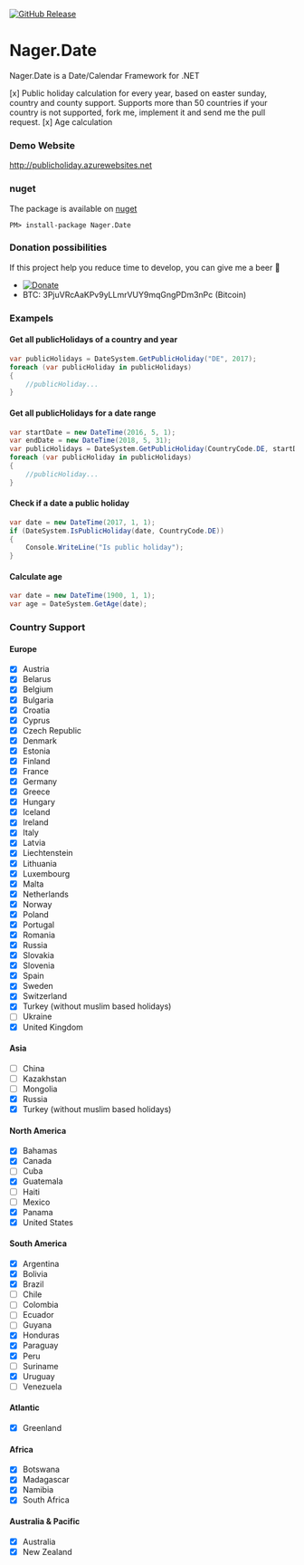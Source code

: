 [![GitHub Release](https://img.shields.io/github/release/tinohager/nager.date.svg?style=flat-square)](https://github.com/tinohager/nager.date/releases)

# Nager.Date

Nager.Date is a Date/Calendar Framework for .NET

[x] Public holiday calculation for every year, based on easter sunday, country and county support.
Supports more than 50 countries if your country is not supported, fork me, implement it and send me the pull request.
[x] Age calculation

### Demo Website
http://publicholiday.azurewebsites.net

### nuget
The package is available on [nuget](https://www.nuget.org/packages/Nager.Date)
```
PM> install-package Nager.Date
```

### Donation possibilities
If this project help you reduce time to develop, you can give me a beer :beer:
- [![Donate](https://img.shields.io/badge/Donate-PayPal-green.svg)](https://www.paypal.me/nagerat/25)
- BTC: 3PjuVRcAaKPv9yLLmrVUY9mqGngPDm3nPc (Bitcoin)

### Exampels

#### Get all publicHolidays of a country and year
```cs
var publicHolidays = DateSystem.GetPublicHoliday("DE", 2017);
foreach (var publicHoliday in publicHolidays)
{
	//publicHoliday...
}
```

#### Get all publicHolidays for a date range
```cs
var startDate = new DateTime(2016, 5, 1);
var endDate = new DateTime(2018, 5, 31);
var publicHolidays = DateSystem.GetPublicHoliday(CountryCode.DE, startDate, endDate);
foreach (var publicHoliday in publicHolidays)
{
	//publicHoliday...
}
```

#### Check if a date a public holiday
```cs
var date = new DateTime(2017, 1, 1);
if (DateSystem.IsPublicHoliday(date, CountryCode.DE))
{
	Console.WriteLine("Is public holiday");
}
```

#### Calculate age
```cs
var date = new DateTime(1900, 1, 1);
var age = DateSystem.GetAge(date);
```

### Country Support
#### Europe
- [x] Austria
- [x] Belarus
- [x] Belgium
- [x] Bulgaria
- [x] Croatia
- [x] Cyprus
- [x] Czech Republic
- [x] Denmark
- [x] Estonia
- [x] Finland
- [x] France
- [x] Germany
- [x] Greece
- [x] Hungary
- [x] Iceland
- [x] Ireland
- [x] Italy
- [x] Latvia
- [x] Liechtenstein
- [x] Lithuania
- [x] Luxembourg
- [x] Malta
- [x] Netherlands
- [x] Norway
- [x] Poland
- [x] Portugal
- [x] Romania
- [x] Russia
- [x] Slovakia
- [x] Slovenia
- [x] Spain
- [x] Sweden
- [x] Switzerland
- [x] Turkey (without muslim based holidays)
- [ ] Ukraine
- [x] United Kingdom

#### Asia
- [ ] China
- [ ] Kazakhstan
- [ ] Mongolia
- [x] Russia
- [x] Turkey (without muslim based holidays)

#### North America
- [x] Bahamas
- [x] Canada
- [ ] Cuba
- [x] Guatemala
- [ ] Haiti
- [ ] Mexico
- [x] Panama
- [x] United States

#### South America
- [x] Argentina
- [x] Bolivia
- [x] Brazil
- [ ] Chile
- [ ] Colombia
- [ ] Ecuador
- [ ] Guyana
- [x] Honduras
- [x] Paraguay
- [x] Peru
- [ ] Suriname
- [x] Uruguay
- [ ] Venezuela

#### Atlantic
- [x] Greenland

#### Africa
- [x] Botswana
- [x] Madagascar
- [x] Namibia
- [x] South Africa

#### Australia & Pacific
- [x] Australia
- [x] New Zealand
